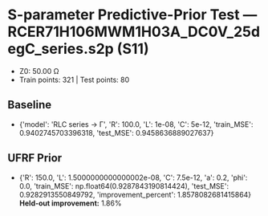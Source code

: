 # S-parameter Predictive-Prior Test — RCER71H106MWM1H03A_DC0V_25degC_series.s2p (S11)
- Z0: 50.00 Ω
- Train points: 321  |  Test points: 80

## Baseline
- {'model': 'RLC series -> Γ', 'R': 100.0, 'L': 1e-08, 'C': 5e-12, 'train_MSE': 0.9402745703396318, 'test_MSE': 0.9458636889027637}

## UFRF Prior
- {'R': 150.0, 'L': 1.5000000000000002e-08, 'C': 7.5e-12, 'a': 0.2, 'phi': 0.0, 'train_MSE': np.float64(0.9287843190814424), 'test_MSE': 0.9282913550849792, 'improvement_percent': 1.8578082681415864}
**Held-out improvement:** 1.86%